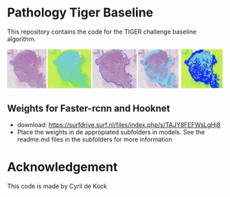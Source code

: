 # Pathology Tiger Baseline

This repository contains the code for the TIGER challenge baseline algorithm.

![alt text](./pipeline.png)


## Weights for Faster-rcnn and Hooknet

- download: https://surfdrive.surf.nl/files/index.php/s/TAJY8FEFWsLgHj8
- Place the weights in de appropiated subfolders in models. See the readme.md files in the subfolders for more information

# Acknowledgement

This code is made by Cyril de Kock
